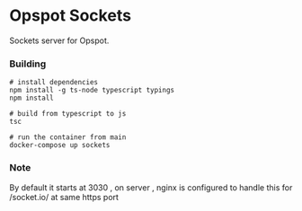 Opspot Sockets
=============

Sockets server for Opspot.

### Building

```
# install dependencies
npm install -g ts-node typescript typings
npm install

# build from typescript to js
tsc

# run the container from main
docker-compose up sockets
```

### Note

By default it starts at 3030 , on server , nginx is configured to handle this for /socket.io/ at same https port
